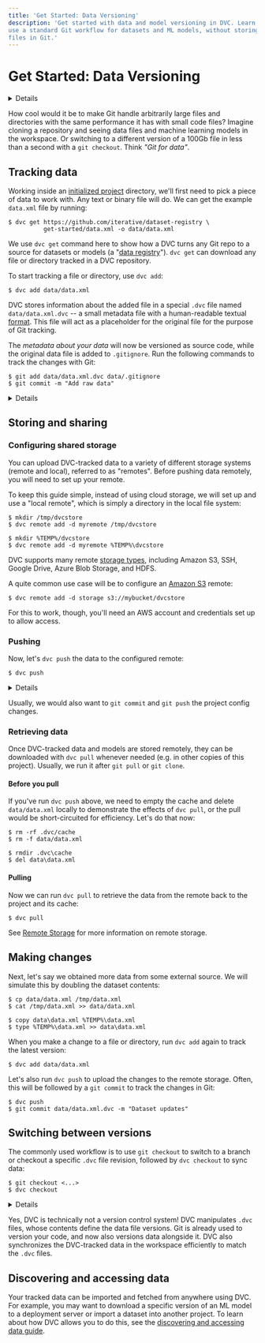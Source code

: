 ```yaml
---
title: 'Get Started: Data Versioning'
description: 'Get started with data and model versioning in DVC. Learn how to
use a standard Git workflow for datasets and ML models, without storing large
files in Git.'
---
```


# Get Started: Data Versioning

<details>

### 🎬 Click to watch a video intro.

https://youtu.be/kLKBcPonMYw

</details>

How cool would it be to make Git handle arbitrarily large files and directories
with the same performance it has with small code files? Imagine cloning a
repository and seeing data files and machine learning models in the workspace.
Or switching to a different version of a 100Gb file in less than a second with a
`git checkout`. Think _"Git for data"_.

## Tracking data

Working inside an [initialized project](/doc/start#initializing-a-project)
directory, we'll first need to pick a piece of data to work with. Any text or
binary file will do. We can get the example `data.xml` file by running:

```cli
$ dvc get https://github.com/iterative/dataset-registry \
          get-started/data.xml -o data/data.xml
```

<admon type="info">

We use `dvc get` command here to show how a DVC turns any Git repo to a source
for datasets or models (a "[data registry]"). `dvc get` can download any file or
directory tracked in a <abbr>DVC repository</abbr>.

[data registry]: /doc/use-cases/data-registry

</admon>

To start tracking a file or directory, use `dvc add`:

```cli
$ dvc add data/data.xml
```

DVC stores information about the added file in a special `.dvc` file named
`data/data.xml.dvc` -- a small metadata file with a human-readable textual
[format]. This file will act as a placeholder for the original file for the
purpose of Git tracking.

The _metadata about your data_ will now be versioned as source code, while the
original data file is added to `.gitignore`. Run the following commands to track
the changes with Git:

```cli
$ git add data/data.xml.dvc data/.gitignore
$ git commit -m "Add raw data"
```

<details id="add-click-to-get-a-peek-under-the-hood">

### 💡 Click to get a peek under the hood

`dvc add` moved the data to the project's <abbr>cache</abbr>, and
<abbr>linked</abbr> it back to the <abbr>workspace</abbr>. The `.dvc/cache` will
look like this:

```
.dvc/cache
└── 22
    └── a1a2931c8370d3aeedd7183606fd7f
```

The hash value of the `data.xml` file we just added (`22a1a29...`) determines
the cache path shown above. And if you check `data/data.xml.dvc`, you will find
it there too:

```yaml
outs:
  - md5: 22a1a2931c8370d3aeedd7183606fd7f
    path: data.xml
```

</details>

[format]: /doc/user-guide/project-structure/dvc-files

## Storing and sharing

### Configuring shared storage

You can upload DVC-tracked data to a variety of different storage systems
(remote and local), referred to as "remotes". Before pushing data remotely, you
will need to set up your remote.

To keep this guide simple, instead of using cloud storage, we will set up and
use a "local remote", which is simply a directory in the local file system:

<toggle>

<tab title="Mac/Linux">

```cli
$ mkdir /tmp/dvcstore
$ dvc remote add -d myremote /tmp/dvcstore
```

</tab>
<tab title="Windows (Cmd)">

```cli
$ mkdir %TEMP%/dvcstore
$ dvc remote add -d myremote %TEMP%\dvcstore
```

</tab>
</toggle>

<admon type="info">

DVC supports many remote [storage types], including Amazon S3, SSH, Google
Drive, Azure Blob Storage, and HDFS.

A quite common use case will be to configure an [Amazon S3] remote:

```cli
$ dvc remote add -d storage s3://mybucket/dvcstore
```

For this to work, though, you'll need an AWS account and credentials set up to
allow access.

[Amazon S3]: /doc/user-guide/data-management/remote-storage/amazon-s3
[storage types]:
  /doc/user-guide/data-management/remote-storage#supported-storage-types

</admon>

</details>

### Pushing

Now, let's `dvc push` the data to the configured remote:

```cli
$ dvc push
```

<details id="push-click-to-get-a-peek-under-the-hood">

#### 💡 Click to get a peek under the hood

`dvc push` copied the data <abbr>cached</abbr> locally to the remote storage we
set up earlier. The remote storage directory should look like this:

```
.../dvcstore
└── 22
    └── a1a2931c8370d3aeedd7183606fd7f
```

If you prefer to keep human-readable filenames, you can use [cloud versioning].

[cloud versioning]: /doc/user-guide/data-management/cloud-versioning

</details>

Usually, we would also want to `git commit` and `git push` the project config
changes.

### Retrieving data

Once DVC-tracked data and models are stored remotely, they can be downloaded
with `dvc pull` whenever needed (e.g. in other copies of this
<abbr>project</abbr>). Usually, we run it after `git pull` or `git clone`.

#### Before you pull

If you've run `dvc push` above, we need to empty the <abbr>cache</abbr> and
delete `data/data.xml` locally to demonstrate the effects of `dvc pull`, or the
pull would be short-circuited for efficiency. Let's do that now:

<toggle>
<tab title="Mac/Linux">

```cli
$ rm -rf .dvc/cache
$ rm -f data/data.xml
```

</tab>
<tab title="Windows (Cmd)">

```cli
$ rmdir .dvc\cache
$ del data\data.xml
```

</tab>
</toggle>

#### Pulling

Now we can run `dvc pull` to retrieve the data from the remote back to the
project and its <abbr>cache<abbr>:

```cli
$ dvc pull
```

<admon icon="book">

See [Remote Storage] for more information on remote storage.

</admon>

[remote storage]: /doc/user-guide/data-management/remote-storage

## Making changes

Next, let's say we obtained more data from some external source. We will
simulate this by doubling the dataset contents:

<toggle>
<tab title="Mac/Linux">

```cli
$ cp data/data.xml /tmp/data.xml
$ cat /tmp/data.xml >> data/data.xml
```

</tab>
<tab title="Windows (Cmd)">

```cli
$ copy data\data.xml %TEMP%\data.xml
$ type %TEMP%\data.xml >> data\data.xml
```

</tab>
</toggle>

When you make a change to a file or directory, run `dvc add` again to track the
latest version:

```cli
$ dvc add data/data.xml
```

Let's also run `dvc push` to upload the changes to the remote storage. Often,
this will be followed by a `git commit` to track the changes in Git:

```cli
$ dvc push
$ git commit data/data.xml.dvc -m "Dataset updates"
```

## Switching between versions

The commonly used workflow is to use `git checkout` to switch to a branch or
checkout a specific `.dvc` file revision, followed by `dvc checkout` to sync
data:

```cli
$ git checkout <...>
$ dvc checkout
```

<details>

### ⚙️ Expand to get the previous version of the dataset

Let's go back to the original version of the data:

```cli
$ git checkout HEAD~1 data/data.xml.dvc
$ dvc checkout
```

Let's commit it (no need to do `dvc push` this time since this original version
of the dataset was already saved):

```cli
$ git commit data/data.xml.dvc -m "Revert dataset updates"
```

</details>

Yes, DVC is technically not a version control system! DVC manipulates `.dvc`
files, whose contents define the data file versions. Git is already used to
version your code, and now also versions data alongside it. DVC also
synchronizes the DVC-tracked data in the workspace efficiently to match the
`.dvc` files.

## Discovering and accessing data

Your tracked data can be imported and fetched from anywhere using DVC. For
example, you may want to download a specific version of an ML model to a
deployment server or import a dataset into another project. To learn about how
DVC allows you to do this, see the
[discovering and accessing data guide](/doc/user-guide/data-management/discovering-and-accessing-data).
